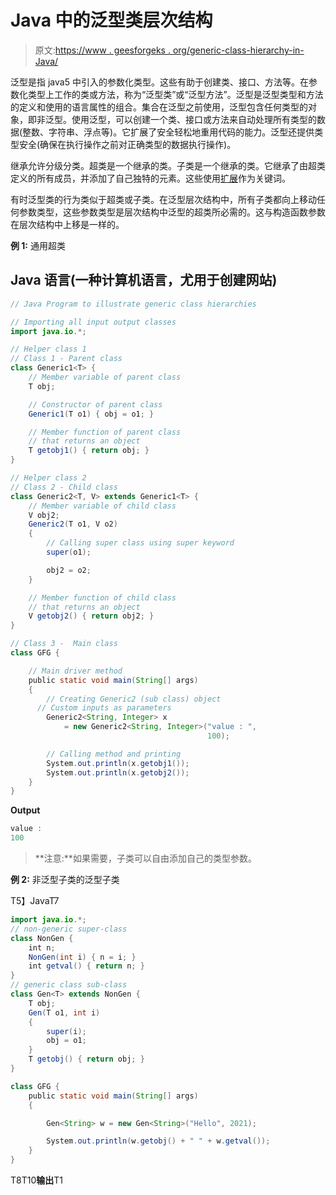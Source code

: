 # Java 中的泛型类层次结构

> 原文:[https://www . geesforgeks . org/generic-class-hierarchy-in-Java/](https://www.geeksforgeeks.org/generic-class-hierarchies-in-java/)

泛型是指 java5 中引入的参数化类型。这些有助于创建类、接口、方法等。在参数化类型上工作的类或方法，称为“泛型类”或“泛型方法”。泛型是泛型类型和方法的定义和使用的语言属性的组合。集合在泛型之前使用，泛型包含任何类型的对象，即非泛型。使用泛型，可以创建一个类、接口或方法来自动处理所有类型的数据(整数、字符串、浮点等)。它扩展了安全轻松地重用代码的能力。泛型还提供类型安全(确保在执行操作之前对正确类型的数据执行操作)。

继承允许分级分类。超类是一个继承的类。子类是一个继承的类。它继承了由超类定义的所有成员，并添加了自己独特的元素。这些使用[扩展](https://www.geeksforgeeks.org/extends-vs-implements-in-java/)作为关键词。

有时泛型类的行为类似于超类或子类。在泛型层次结构中，所有子类都向上移动任何参数类型，这些参数类型是层次结构中泛型的超类所必需的。这与构造函数参数在层次结构中上移是一样的。

**例 1:** 通用超类

## Java 语言(一种计算机语言，尤用于创建网站)

```java
// Java Program to illustrate generic class hierarchies

// Importing all input output classes
import java.io.*;

// Helper class 1
// Class 1 - Parent class
class Generic1<T> {
    // Member variable of parent class
    T obj;

    // Constructor of parent class
    Generic1(T o1) { obj = o1; }

    // Member function of parent class
    // that returns an object
    T getobj1() { return obj; }
}

// Helper class 2
// Class 2 - Child class
class Generic2<T, V> extends Generic1<T> {
    // Member variable of child class
    V obj2;
    Generic2(T o1, V o2)
    {
        // Calling super class using super keyword
        super(o1);

        obj2 = o2;
    }

    // Member function of child class
    // that returns an object
    V getobj2() { return obj2; }
}

// Class 3 -  Main class
class GFG {

    // Main driver method
    public static void main(String[] args)
    {
        // Creating Generic2 (sub class) object
      // Custom inputs as parameters
        Generic2<String, Integer> x
            = new Generic2<String, Integer>("value : ",
                                            100);

        // Calling method and printing
        System.out.println(x.getobj1());
        System.out.println(x.getobj2());
    }
}
```

**Output**

```java
value : 
100
```

> **注意:**如果需要，子类可以自由添加自己的类型参数。

**例 2:** 非泛型子类的泛型子类

T5】JavaT7

```java
import java.io.*;
// non-generic super-class
class NonGen {
    int n;
    NonGen(int i) { n = i; }
    int getval() { return n; }
}
// generic class sub-class
class Gen<T> extends NonGen {
    T obj;
    Gen(T o1, int i)
    {
        super(i);
        obj = o1;
    }
    T getobj() { return obj; }
}

class GFG {
    public static void main(String[] args)
    {

        Gen<String> w = new Gen<String>("Hello", 2021);

        System.out.println(w.getobj() + " " + w.getval());
    }
}
```

T8T10**输出**T1